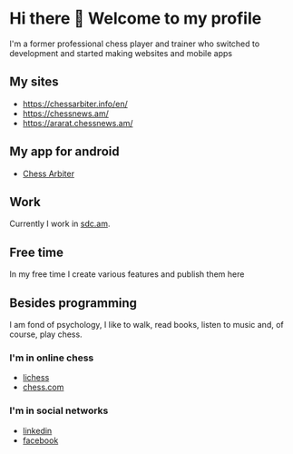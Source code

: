 # Hi there 👋 Welcome to my profile
I'm a former professional chess player and trainer who switched to development and started making websites and mobile apps

## My sites
- https://chessarbiter.info/en/
- https://chessnews.am/
- https://ararat.chessnews.am/

## My app for android
- [Chess Arbiter](https://play.google.com/store/apps/details?id=com.chessarbiter)

## Work

Currently I work in [sdc.am](https://sdc.am/).

## Free time

In my free time I create various features and publish them here

## Besides programming

I am fond of psychology, I like to walk, read books, listen to music and, of course, play chess.

### I'm in online chess
- [lichess](https://lichess.org/@/artiom1401)
- [chess.com](https://www.chess.com/member/artiom_suqiasyan)

### I'm in social networks
- [linkedin](https://am.linkedin.com/in/artyomsukiasyan)
- [facebook](https://www.facebook.com/artiomsuqiasyan97)
